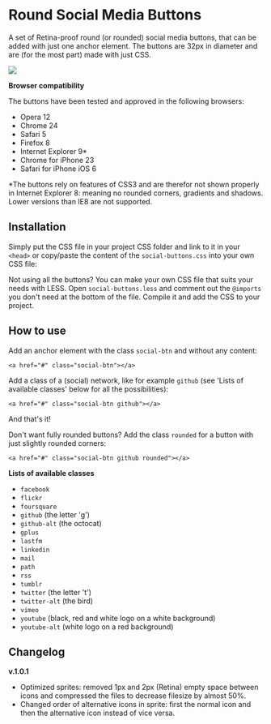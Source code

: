 Round Social Media Buttons
==========================

A set of Retina-proof round (or rounded) social media buttons, that can be added with just one anchor element. The buttons are 32px in diameter and are (for the most part) made with just CSS.

![](http://worksoftime.nl/files/rsmb.png)

**Browser compatibility**

The buttons have been tested and approved in the following browsers:

- Opera	12
- Chrome 24
- Safari 5
- Firefox 8
- Internet Explorer 9*
- Chrome for iPhone 23
- Safari for iPhone iOS 6

*The buttons rely on features of CSS3 and are therefor not shown properly in Internet Explorer 8: meaning no rounded corners, gradients and shadows. Lower versions than IE8 are not supported.



## Installation ##

Simply put the CSS file in your project CSS folder and link to it in your `<head>` or copy/paste the content of the `social-buttons.css` into your own CSS file:

Not using all the buttons? You can make your own CSS file that suits your needs with LESS. Open `social-buttons.less` and comment out the `@imports` you don't need at the bottom of the file. Compile it and add the CSS to your project.



## How to use ##

Add an anchor element with the class `social-btn` and without any content:

	<a href="#" class="social-btn"></a>

Add a class of a (social) network, like for example `github` (see 'Lists of available classes' below for all the possibilities):

	<a href="#" class="social-btn github"></a>

And that's it!

Don't want fully rounded buttons? Add the class `rounded` for a button with just slightly rounded corners:

	<a href="#" class="social-btn github rounded"></a>


**Lists of available classes**

- `facebook`
- `flickr`
- `foursquare`
- `github` (the letter 'g')
- `github-alt` (the octocat)
- `gplus`
- `lastfm`
- `linkedin`
- `mail`
- `path`
- `rss`
- `tumblr`
- `twitter` (the letter 't')
- `twitter-alt` (the bird)
- `vimeo`
- `youtube` (black, red and white logo on a white background)
- `youtube-alt` (white logo on a red background)

## Changelog ##

**v.1.0.1**

- Optimized sprites: removed 1px and 2px (Retina) empty space between icons and compressed the files to decrease filesize by almost 50%.
- Changed order of alternative icons in sprite: first the normal icon and then the alternative icon instead of vice versa.